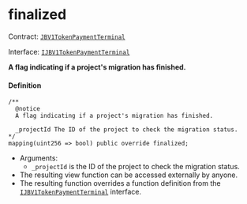 # finalized

Contract: [`JBV1TokenPaymentTerminal`](/dev/api/contracts/or-payment-terminals/jbv1tokenpaymentterminal/README.md)​‌

Interface: [`IJBV1TokenPaymentTerminal`](/dev/api/interfaces/ijbv1tokenpaymentterminal.md)

**A flag indicating if a project's migration has finished.**

#### Definition

```
/**
  @notice
  A flag indicating if a project's migration has finished.

  _projectId The ID of the project to check the migration status.
*/
mapping(uint256 => bool) public override finalized;
```

- Arguments:
  - `_projectId` is the ID of the project to check the migration status.
- The resulting view function can be accessed externally by anyone.
- The resulting function overrides a function definition from the [`IJBV1TokenPaymentTerminal`](/dev/api/interfaces/ijbv1tokenpaymentterminal.md) interface.

